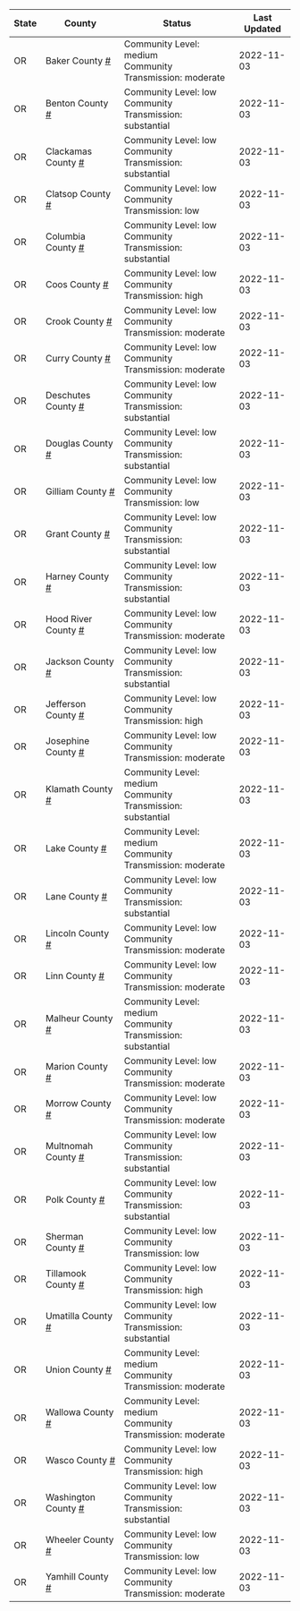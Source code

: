 State | County | Status | Last Updated
--- | --- | --- | --- 
OR | Baker County <a href="#baker_county">#</a> | <a name="baker_county"></a>Community Level: medium<br/>Community Transmission: moderate | 2022-11-03
OR | Benton County <a href="#benton_county">#</a> | <a name="benton_county"></a>Community Level: low<br/>Community Transmission: substantial | 2022-11-03
OR | Clackamas County <a href="#clackamas_county">#</a> | <a name="clackamas_county"></a>Community Level: low<br/>Community Transmission: substantial | 2022-11-03
OR | Clatsop County <a href="#clatsop_county">#</a> | <a name="clatsop_county"></a>Community Level: low<br/>Community Transmission: low | 2022-11-03
OR | Columbia County <a href="#columbia_county">#</a> | <a name="columbia_county"></a>Community Level: low<br/>Community Transmission: substantial | 2022-11-03
OR | Coos County <a href="#coos_county">#</a> | <a name="coos_county"></a>Community Level: low<br/>Community Transmission: high | 2022-11-03
OR | Crook County <a href="#crook_county">#</a> | <a name="crook_county"></a>Community Level: low<br/>Community Transmission: moderate | 2022-11-03
OR | Curry County <a href="#curry_county">#</a> | <a name="curry_county"></a>Community Level: low<br/>Community Transmission: moderate | 2022-11-03
OR | Deschutes County <a href="#deschutes_county">#</a> | <a name="deschutes_county"></a>Community Level: low<br/>Community Transmission: substantial | 2022-11-03
OR | Douglas County <a href="#douglas_county">#</a> | <a name="douglas_county"></a>Community Level: low<br/>Community Transmission: substantial | 2022-11-03
OR | Gilliam County <a href="#gilliam_county">#</a> | <a name="gilliam_county"></a>Community Level: low<br/>Community Transmission: low | 2022-11-03
OR | Grant County <a href="#grant_county">#</a> | <a name="grant_county"></a>Community Level: low<br/>Community Transmission: substantial | 2022-11-03
OR | Harney County <a href="#harney_county">#</a> | <a name="harney_county"></a>Community Level: low<br/>Community Transmission: substantial | 2022-11-03
OR | Hood River County <a href="#hood_river_county">#</a> | <a name="hood_river_county"></a>Community Level: low<br/>Community Transmission: moderate | 2022-11-03
OR | Jackson County <a href="#jackson_county">#</a> | <a name="jackson_county"></a>Community Level: low<br/>Community Transmission: substantial | 2022-11-03
OR | Jefferson County <a href="#jefferson_county">#</a> | <a name="jefferson_county"></a>Community Level: low<br/>Community Transmission: high | 2022-11-03
OR | Josephine County <a href="#josephine_county">#</a> | <a name="josephine_county"></a>Community Level: low<br/>Community Transmission: moderate | 2022-11-03
OR | Klamath County <a href="#klamath_county">#</a> | <a name="klamath_county"></a>Community Level: medium<br/>Community Transmission: substantial | 2022-11-03
OR | Lake County <a href="#lake_county">#</a> | <a name="lake_county"></a>Community Level: medium<br/>Community Transmission: moderate | 2022-11-03
OR | Lane County <a href="#lane_county">#</a> | <a name="lane_county"></a>Community Level: low<br/>Community Transmission: substantial | 2022-11-03
OR | Lincoln County <a href="#lincoln_county">#</a> | <a name="lincoln_county"></a>Community Level: low<br/>Community Transmission: moderate | 2022-11-03
OR | Linn County <a href="#linn_county">#</a> | <a name="linn_county"></a>Community Level: low<br/>Community Transmission: moderate | 2022-11-03
OR | Malheur County <a href="#malheur_county">#</a> | <a name="malheur_county"></a>Community Level: medium<br/>Community Transmission: substantial | 2022-11-03
OR | Marion County <a href="#marion_county">#</a> | <a name="marion_county"></a>Community Level: low<br/>Community Transmission: moderate | 2022-11-03
OR | Morrow County <a href="#morrow_county">#</a> | <a name="morrow_county"></a>Community Level: low<br/>Community Transmission: moderate | 2022-11-03
OR | Multnomah County <a href="#multnomah_county">#</a> | <a name="multnomah_county"></a>Community Level: low<br/>Community Transmission: substantial | 2022-11-03
OR | Polk County <a href="#polk_county">#</a> | <a name="polk_county"></a>Community Level: low<br/>Community Transmission: substantial | 2022-11-03
OR | Sherman County <a href="#sherman_county">#</a> | <a name="sherman_county"></a>Community Level: low<br/>Community Transmission: low | 2022-11-03
OR | Tillamook County <a href="#tillamook_county">#</a> | <a name="tillamook_county"></a>Community Level: low<br/>Community Transmission: high | 2022-11-03
OR | Umatilla County <a href="#umatilla_county">#</a> | <a name="umatilla_county"></a>Community Level: low<br/>Community Transmission: substantial | 2022-11-03
OR | Union County <a href="#union_county">#</a> | <a name="union_county"></a>Community Level: medium<br/>Community Transmission: moderate | 2022-11-03
OR | Wallowa County <a href="#wallowa_county">#</a> | <a name="wallowa_county"></a>Community Level: medium<br/>Community Transmission: moderate | 2022-11-03
OR | Wasco County <a href="#wasco_county">#</a> | <a name="wasco_county"></a>Community Level: low<br/>Community Transmission: high | 2022-11-03
OR | Washington County <a href="#washington_county">#</a> | <a name="washington_county"></a>Community Level: low<br/>Community Transmission: substantial | 2022-11-03
OR | Wheeler County <a href="#wheeler_county">#</a> | <a name="wheeler_county"></a>Community Level: low<br/>Community Transmission: low | 2022-11-03
OR | Yamhill County <a href="#yamhill_county">#</a> | <a name="yamhill_county"></a>Community Level: low<br/>Community Transmission: moderate | 2022-11-03
